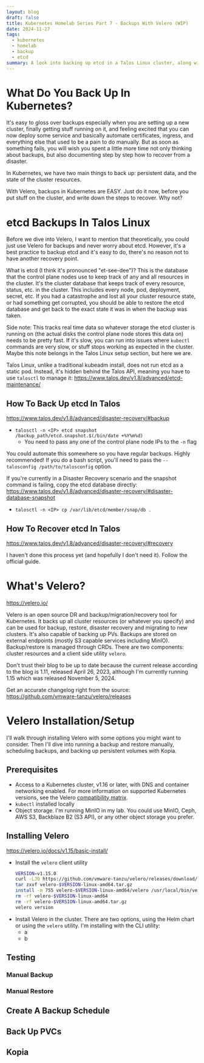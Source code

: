 ```yaml
---
layout: blog
draft: false
title: Kubernetes Homelab Series Part 7 - Backups With Velero (WIP)
date: 2024-11-27
tags:
  - kubernetes
  - homelab
  - backup
  - etcd
summary: A look into backing up etcd in a Talos Linux cluster, along with full cluster resource backups using Velero
---
```

# What Do You Back Up In Kubernetes?
It's easy to gloss over backups especially when you are setting up a new cluster, finally getting stuff running on it, and feeling excited that you can now deploy some service and basically automate certificates, ingress, and everything else that used to be a pain to do manually. But as soon as something fails, you will wish you spent a little more time not only thinking about backups, but also documenting step by step how to recover from a disaster.

In Kubernetes, we have two main things to back up: persistent data, and the state of the cluster resources.

With Velero, backups in Kubernetes are EASY. Just do it now, before you put stuff on the cluster, and write down the steps to recover. Why not?

# etcd Backups In Talos Linux
Before we dive into Velero, I want to mention that theoretically, you could just use Velero for backups and never worry about etcd. However, it's a best practice to backup etcd and it's easy to do, there's no reason not to have another recovery point.

What is etcd (I think it's pronounced "et-see-dee")? This is the database that the control plane nodes use to keep track of any and all resources in the cluster. It's the cluster database that keeps track of every resource, status, etc. in the cluster. This includes every node, pod, deployment, secret, etc. If you had a catastrophe and lost all your cluster resource state, or had something get corrupted, you should be able to restore the etcd database and get back to the exact state it was in when the backup was taken.

Side note: This tracks real time data so whatever storage the etcd cluster is running on (the actual disks the control plane node stores this data on) needs to be pretty fast. If it's slow, you can run into issues where `kubectl` commands are very slow, or stuff stops working as expected in the cluster. Maybe this note belongs in the Talos Linux setup section, but here we are.

Talos Linux, unlike a traditional kubeadm install, does not run etcd as a static pod. Instead, it's hidden behind the Talos API, meaning you have to use `talosctl` to manage it: https://www.talos.dev/v1.8/advanced/etcd-maintenance/

## How To Back Up etcd In Talos
https://www.talos.dev/v1.8/advanced/disaster-recovery/#backup

- `talosctl -n <IP> etcd snapshot /backup_path/etcd.snapshot.$(/bin/date +%Y%m%d)`
  - You need to pass any one of the control plane node IPs to the `-n` flag

You could automate this somewhere so you have regular backups. Highly recommended! If you do a bash script, you'll need to pass the `--talosconfig /path/to/talosconfig` option.

If you're currently in a Disaster Recovery scenario and the snapshot command is failing, copy the etcd database directly: https://www.talos.dev/v1.8/advanced/disaster-recovery/#disaster-database-snapshot
- `talosctl -n <IP> cp /var/lib/etcd/member/snap/db .`

## How To Recover etcd In Talos
https://www.talos.dev/v1.8/advanced/disaster-recovery/#recovery

I haven't done this process yet (and hopefully I don't need it). Follow the official guide.

# What's Velero?
https://velero.io/

Velero is an open source DR and backup/migration/recovery tool for Kubernetes. It backs up all cluster resources (or whatever you specify) and can be used for backup, restore, disaster recovery and migrating to new clusters. It's also capable of backing up PVs. Backups are stored on external endpoints (mostly S3 capable services including MinIO). Backup/restore is managed through CRDs. There are two components: cluster resources and a client side utility `velero`.

Don't trust their blog to be up to date because the current release according to the blog is 1.11, released April 26, 2023, although I'm currently running 1.15 which was released November 5, 2024.

Get an accurate changelog right from the source: https://github.com/vmware-tanzu/velero/releases

# Velero Installation/Setup
I'll walk through installing Velero with some options you might want to consider. Then I'll dive into running a backup and restore manually, scheduling backups, and backing up persistent volumes with Kopia.

## Prerequisites
- Access to a Kubernetes cluster, v1.16 or later, with DNS and container networking enabled. For more information on supported Kubernetes versions, see the Velero [compatibility matrix](https://github.com/vmware-tanzu/velero#velero-compatibility-matrix).
- `kubectl` installed locally
- Object storage. I'm running MinIO in my lab. You could use MinIO, Ceph, AWS S3, Backblaze B2 (S3 API), or any other object storage you prefer.

## Installing Velero
https://velero.io/docs/v1.15/basic-install/

- Install the `velero` client utility
  ```bash
  VERSION=v1.15.0
  curl -LJO https://github.com/vmware-tanzu/velero/releases/download/$VERSION/velero-$VERSION-linux-amd64.tar.gz
  tar zxvf velero-$VERSION-linux-amd64.tar.gz
  install -m 755 velero-$VERSION-linux-amd64/velero /usr/local/bin/velero
  rm -rf velero-$VERSION-linux-amd64
  rm -rf velero-$VERSION-linux-amd64.tar.gz
  velero version
  ```
- Install Velero in the cluster. There are two options, using the Helm chart or using the `velero` utility. I'm installing with the CLI utility:
  - a
  - b

## Testing
### Manual Backup
### Manual Restore

## Create A Backup Schedule

## Back Up PVCs

## Kopia
